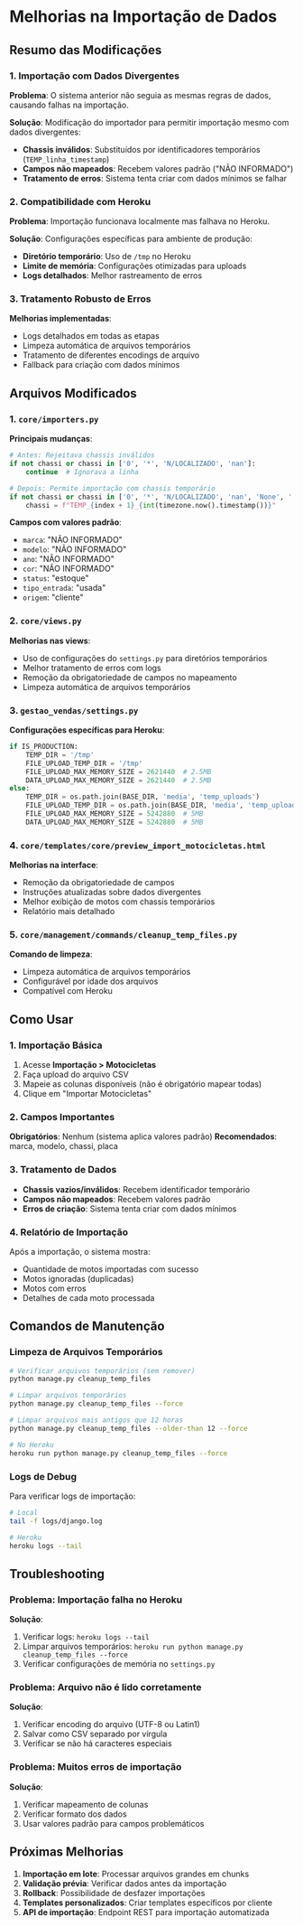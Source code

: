 # Melhorias na Importação de Dados

## Resumo das Modificações

### 1. Importação com Dados Divergentes

**Problema**: O sistema anterior não seguia as mesmas regras de dados, causando falhas na importação.

**Solução**: Modificação do importador para permitir importação mesmo com dados divergentes:

- **Chassis inválidos**: Substituídos por identificadores temporários (`TEMP_linha_timestamp`)
- **Campos não mapeados**: Recebem valores padrão ("NÃO INFORMADO")
- **Tratamento de erros**: Sistema tenta criar com dados mínimos se falhar

### 2. Compatibilidade com Heroku

**Problema**: Importação funcionava localmente mas falhava no Heroku.

**Solução**: Configurações específicas para ambiente de produção:

- **Diretório temporário**: Uso de `/tmp` no Heroku
- **Limite de memória**: Configurações otimizadas para uploads
- **Logs detalhados**: Melhor rastreamento de erros

### 3. Tratamento Robusto de Erros

**Melhorias implementadas**:

- Logs detalhados em todas as etapas
- Limpeza automática de arquivos temporários
- Tratamento de diferentes encodings de arquivo
- Fallback para criação com dados mínimos

## Arquivos Modificados

### 1. `core/importers.py`

**Principais mudanças**:

```python
# Antes: Rejeitava chassis inválidos
if not chassi or chassi in ['0', '*', 'N/LOCALIZADO', 'nan']:
    continue  # Ignorava a linha

# Depois: Permite importação com chassis temporário
if not chassi or chassi in ['0', '*', 'N/LOCALIZADO', 'nan', 'None', '']:
    chassi = f"TEMP_{index + 1}_{int(timezone.now().timestamp())}"
```

**Campos com valores padrão**:
- `marca`: "NÃO INFORMADO"
- `modelo`: "NÃO INFORMADO" 
- `ano`: "NÃO INFORMADO"
- `cor`: "NÃO INFORMADO"
- `status`: "estoque"
- `tipo_entrada`: "usada"
- `origem`: "cliente"

### 2. `core/views.py`

**Melhorias nas views**:

- Uso de configurações do `settings.py` para diretórios temporários
- Melhor tratamento de erros com logs
- Remoção da obrigatoriedade de campos no mapeamento
- Limpeza automática de arquivos temporários

### 3. `gestao_vendas/settings.py`

**Configurações específicas para Heroku**:

```python
if IS_PRODUCTION:
    TEMP_DIR = '/tmp'
    FILE_UPLOAD_TEMP_DIR = '/tmp'
    FILE_UPLOAD_MAX_MEMORY_SIZE = 2621440  # 2.5MB
    DATA_UPLOAD_MAX_MEMORY_SIZE = 2621440  # 2.5MB
else:
    TEMP_DIR = os.path.join(BASE_DIR, 'media', 'temp_uploads')
    FILE_UPLOAD_TEMP_DIR = os.path.join(BASE_DIR, 'media', 'temp_uploads')
    FILE_UPLOAD_MAX_MEMORY_SIZE = 5242880  # 5MB
    DATA_UPLOAD_MAX_MEMORY_SIZE = 5242880  # 5MB
```

### 4. `core/templates/core/preview_import_motocicletas.html`

**Melhorias na interface**:

- Remoção da obrigatoriedade de campos
- Instruções atualizadas sobre dados divergentes
- Melhor exibição de motos com chassis temporários
- Relatório mais detalhado

### 5. `core/management/commands/cleanup_temp_files.py`

**Comando de limpeza**:

- Limpeza automática de arquivos temporários
- Configurável por idade dos arquivos
- Compatível com Heroku

## Como Usar

### 1. Importação Básica

1. Acesse **Importação > Motocicletas**
2. Faça upload do arquivo CSV
3. Mapeie as colunas disponíveis (não é obrigatório mapear todas)
4. Clique em "Importar Motocicletas"

### 2. Campos Importantes

**Obrigatórios**: Nenhum (sistema aplica valores padrão)
**Recomendados**: marca, modelo, chassi, placa

### 3. Tratamento de Dados

- **Chassis vazios/inválidos**: Recebem identificador temporário
- **Campos não mapeados**: Recebem valores padrão
- **Erros de criação**: Sistema tenta criar com dados mínimos

### 4. Relatório de Importação

Após a importação, o sistema mostra:
- Quantidade de motos importadas com sucesso
- Motos ignoradas (duplicadas)
- Motos com erros
- Detalhes de cada moto processada

## Comandos de Manutenção

### Limpeza de Arquivos Temporários

```bash
# Verificar arquivos temporários (sem remover)
python manage.py cleanup_temp_files

# Limpar arquivos temporários
python manage.py cleanup_temp_files --force

# Limpar arquivos mais antigos que 12 horas
python manage.py cleanup_temp_files --older-than 12 --force

# No Heroku
heroku run python manage.py cleanup_temp_files --force
```

### Logs de Debug

Para verificar logs de importação:

```bash
# Local
tail -f logs/django.log

# Heroku
heroku logs --tail
```

## Troubleshooting

### Problema: Importação falha no Heroku

**Solução**:
1. Verificar logs: `heroku logs --tail`
2. Limpar arquivos temporários: `heroku run python manage.py cleanup_temp_files --force`
3. Verificar configurações de memória no `settings.py`

### Problema: Arquivo não é lido corretamente

**Solução**:
1. Verificar encoding do arquivo (UTF-8 ou Latin1)
2. Salvar como CSV separado por vírgula
3. Verificar se não há caracteres especiais

### Problema: Muitos erros de importação

**Solução**:
1. Verificar mapeamento de colunas
2. Verificar formato dos dados
3. Usar valores padrão para campos problemáticos

## Próximas Melhorias

1. **Importação em lote**: Processar arquivos grandes em chunks
2. **Validação prévia**: Verificar dados antes da importação
3. **Rollback**: Possibilidade de desfazer importações
4. **Templates personalizados**: Criar templates específicos por cliente
5. **API de importação**: Endpoint REST para importação automatizada 